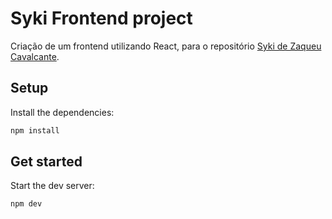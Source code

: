 # Syki Frontend project
Criação de um frontend utilizando React, para o repositório [Syki de Zaqueu Cavalcante](https://github.com/ZaqueuCavalcante/syki).

## Setup

Install the dependencies:

```bash
npm install
```

## Get started

Start the dev server:

```bash
npm dev
```
